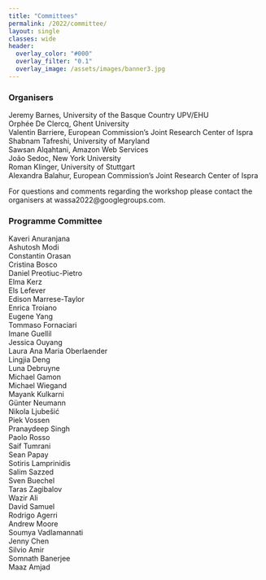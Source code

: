 ```yaml
---
title: "Committees"
permalink: /2022/committee/
layout: single
classes: wide
header:
  overlay_color: "#000"
  overlay_filter: "0.1"
  overlay_image: /assets/images/banner3.jpg
---
```


<style>.athere:before {content: '@'; }</style>
<script type="text/javascript">
function init(){
    var x = document.getElementsByClassName('contactaddr');
    for (var i = 0; i < x.length; i++){
        var sp = x[i];
        var mt = sp.innerHTML;
        mt = mt.replace(/<span.*\/span>/, '@');
        sp.innerHTML = '<a href="mailto:' + mt + '">' + mt + '</a>';
    }
}
window.addEventListener("load", init, false);
</script>


### Organisers

Jeremy Barnes, University of the Basque Country UPV/EHU\
Orphée De Clercq, Ghent University\
Valentin Barriere, European Commission’s Joint Research Center of Ispra\
Shabnam Tafreshi,  University of Maryland\
Sawsan Alqahtani, Amazon Web Services\
João Sedoc, New York University\
Roman Klinger, University of Stuttgart\
Alexandra Balahur, European Commission’s Joint Research Center of Ispra


For questions and comments regarding the workshop please contact the organisers at <span class="contactaddr">wassa2022<span class="athere"></span>googlegroups.com</span>.

### Programme Committee

Kaveri Anuranjana\
Ashutosh Modi\
Constantin Orasan\
Cristina Bosco\
Daniel Preotiuc-Pietro\
Elma Kerz\
Els Lefever\
Edison Marrese-Taylor\
Enrica Troiano\
Eugene Yang\
Tommaso Fornaciari\
Imane Guellil\
Jessica Ouyang\
Laura Ana Maria Oberlaender\
Lingjia Deng\
Luna Debruyne\
Michael Gamon\
Michael Wiegand\
Mayank Kulkarni\
Günter Neumann\
Nikola Ljubešić\
Piek Vossen\
Pranaydeep Singh\
Paolo Rosso\
Saif Tumrani\
Sean Papay\
Sotiris Lamprinidis\
Salim Sazzed\
Sven Buechel\
Taras Zagibalov\
Wazir Ali\
David Samuel\
Rodrigo Agerri\
Andrew Moore\
Soumya Vadlamannati\
Jenny Chen\
Silvio Amir\
Somnath Banerjee\
Maaz Amjad


